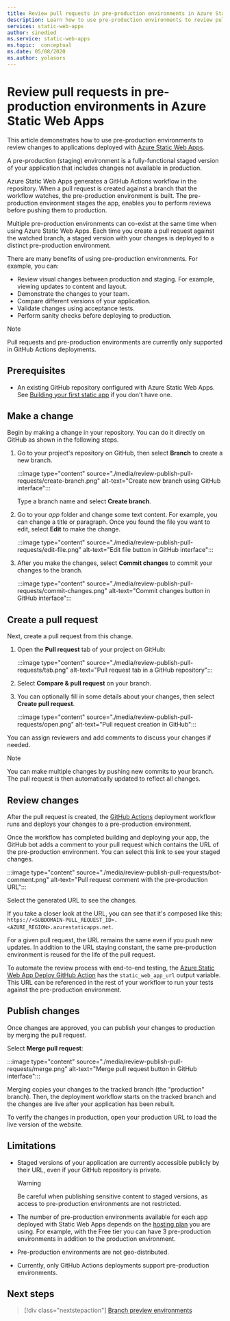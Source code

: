 ```yaml
---
title: Review pull requests in pre-production environments in Azure Static Web Apps
description: Learn how to use pre-production environments to review pull requests changes in Azure Static Web Apps.
services: static-web-apps
author: sinedied
ms.service: static-web-apps
ms.topic:  conceptual
ms.date: 05/08/2020
ms.author: yolasors
---
```


# Review pull requests in pre-production environments in Azure Static Web Apps

This article demonstrates how to use pre-production environments to review changes to applications deployed with [Azure Static Web Apps](overview.md).

A pre-production (staging) environment is a fully-functional staged version of your application that includes changes not available in production.

Azure Static Web Apps generates a GitHub Actions workflow in the repository. When a pull request is created against a branch that the workflow watches, the pre-production environment is built. The pre-production environment stages the app, enables you to perform reviews before pushing them to production.

Multiple pre-production environments can co-exist at the same time when using Azure Static Web Apps. Each time you create a pull request against the watched branch, a staged version with your changes is deployed to a distinct pre-production environment.

There are many benefits of using pre-production environments. For example, you can:

- Review visual changes between production and staging. For example, viewing updates to content and layout.
- Demonstrate the changes to your team.
- Compare different versions of your application.
- Validate changes using acceptance tests.
- Perform sanity checks before deploying to production.

> [!NOTE]
> Pull requests and pre-production environments are currently only supported in GitHub Actions deployments.

## Prerequisites

- An existing GitHub repository configured with Azure Static Web Apps. See [Building your first static app](getting-started.md) if you don't have one.

## Make a change

Begin by making a change in your repository. You can do it directly on GitHub as shown in the following steps.

1. Go to your project's repository on GitHub, then select **Branch** to create a new branch.

    :::image type="content" source="./media/review-publish-pull-requests/create-branch.png" alt-text="Create new branch using GitHub interface":::

    Type a branch name and select **Create branch**.

2. Go to your _app_ folder and change some text content. For example, you can change a title or paragraph. Once you found the file you want to edit, select **Edit** to make the change.

    :::image type="content" source="./media/review-publish-pull-requests/edit-file.png" alt-text="Edit file button in GitHub interface":::

3. After you make the changes, select **Commit changes** to commit your changes to the branch.

    :::image type="content" source="./media/review-publish-pull-requests/commit-changes.png" alt-text="Commit changes button in GitHub interface":::

## Create a pull request

Next, create a pull request from this change.

1. Open the **Pull request** tab of your project on GitHub:

    :::image type="content" source="./media/review-publish-pull-requests/tab.png" alt-text="Pull request tab in a GitHub repository":::

2. Select **Compare & pull request** on your branch.

3. You can optionally fill in some details about your changes, then select **Create pull request**.

    :::image type="content" source="./media/review-publish-pull-requests/open.png" alt-text="Pull request creation in GitHub":::

You can assign reviewers and add comments to discuss your changes if needed.

> [!NOTE]
> You can make multiple changes by pushing new commits to your branch. The pull request is then automatically updated to reflect all changes.

## Review changes

After the pull request is created, the [GitHub Actions](https://github.com/features/actions) deployment workflow runs and deploys your changes to a pre-production environment.

Once the workflow has completed building and deploying your app, the GitHub bot adds a comment to your pull request which contains the URL of the pre-production environment. You can select this link to see your staged changes.

:::image type="content" source="./media/review-publish-pull-requests/bot-comment.png" alt-text="Pull request comment with the pre-production URL":::

Select the generated URL to see the changes.

If you take a closer look at the URL, you can see that it's composed like this: `https://<SUBDOMAIN-PULL_REQUEST_ID>.<AZURE_REGION>.azurestaticapps.net`.

For a given pull request, the URL remains the same even if you push new updates. In addition to the URL staying constant, the same pre-production environment is reused for the life of the pull request.

To automate the review process with end-to-end testing, the [Azure Static Web App Deploy GitHub Action](https://github.com/Azure/static-web-apps-deploy) has the `static_web_app_url` output variable.
This URL can be referenced in the rest of your workflow to run your tests against the pre-production environment.

## Publish changes

Once changes are approved, you can publish your changes to production by merging the pull request.

Select **Merge pull request**:

:::image type="content" source="./media/review-publish-pull-requests/merge.png" alt-text="Merge pull request button in GitHub interface":::

Merging copies your changes to the tracked branch (the "production" branch). Then, the deployment workflow starts on the tracked branch and the changes are live after your application has been rebuilt.

To verify the changes in production,  open your production URL to load the live version of the website.

## Limitations

- Staged versions of your application are currently accessible publicly by their URL, even if your GitHub repository is private.

    > [!WARNING]
    > Be careful when publishing sensitive content to staged versions, as access to pre-production environments are not restricted.

- The number of pre-production environments available for each app deployed with Static Web Apps depends on the [hosting plan](plans.md) you are using. For example, with the Free tier you can have 3 pre-production environments in addition to the production environment.

- Pre-production environments are not geo-distributed.

- Currently, only GitHub Actions deployments support pre-production environments.

## Next steps

> [!div class="nextstepaction"]
> [Branch preview environments](branch-environments.md)
